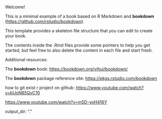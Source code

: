 Welcome! 

This is a minimal example of a book based on R Markdown and **bookdown** (https://github.com/rstudio/bookdown). 

This template provides a skeleton file structure that you can edit to create your book. 

The contents inside the .Rmd files provide some pointers to help you get started, but feel free to also delete the content in each file and start fresh.

Additional resources:

The **bookdown** book: https://bookdown.org/yihui/bookdown/

The **bookdown** package reference site: https://pkgs.rstudio.com/bookdown

how to git exist r project on github:  https://www.youtube.com/watch?v=bUoN85QvC10 

https://www.youtube.com/watch?v=m5D-yoH416Y  

output_dir: "."  